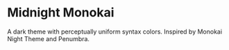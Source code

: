 # Midnight Monokai

A dark theme with perceptually uniform syntax colors. Inspired by Monokai Night Theme and Penumbra.
